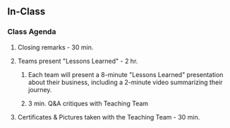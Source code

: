 ## In-Class

### Class Agenda

1. Closing remarks - 30 min.

2. Teams present "Lessons Learned" - 2 hr.

    1. Each team will present a 8-minute "Lessons Learned" presentation about their business, including a 2-minute video summarizing their journey.

    2. 3 min. Q&A critiques with Teaching Team

3. Certificates & Pictures taken with the Teaching Team - 30 min.
